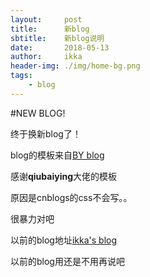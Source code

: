 ```yaml
---
layout:     post
title:      新blog
sbtitle:    新blog说明
date:       2018-05-13
author:     ikka
header-img: ./img/home-bg.png
tags:
    - blog
---
```

#NEW BLOG!

终于换新blog了！

blog的模板来自[BY blog](http://qiubaiying.top/)

感谢**qiubaiying**大佬的模板

原因是cnblogs的css不会写。。

很暴力对吧

以前的blog地址[ikka's blog](http://www.cnblogs.com/beilili/)

以前的blog用还是不用再说吧
